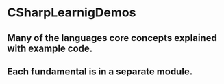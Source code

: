# CSharpLearnigDemos

## Many of the languages core concepts explained with example code.
## Each fundamental is in a separate module.
